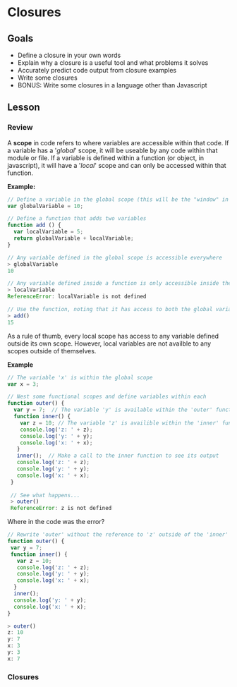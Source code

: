 Closures
=====

## Goals
* Define a closure in your own words
* Explain why a closure is a useful tool and what problems it solves
* Accurately predict code output from closure examples
* Write some closures
* BONUS: Write some closures in a language other than Javascript

## Lesson
### Review
A **scope** in code refers to where variables are accessible within that code. If a variable has a '_global_' scope, it will be useable by any code within that module or file. If a variable is defined within a function (or object, in javascript), it will have a '_local_' scope and can only be accessed within that function. 

**Example:**
```javascript
// Define a variable in the global scope (this will be the "window" in a browser running javascript code)
var globalVariable = 10;

// Define a function that adds two variables
function add () {
  var localVariable = 5;
  return globalVariable + localVariable;
}

// Any variable defined in the global scope is accessible everywhere
> globalVariable
10

// Any variable defined inside a function is only accessible inside the scope of that function
> localVariable
ReferenceError: localVariable is not defined

// Use the function, noting that it has access to both the global variable outside of its local scope and the local variable defined within its scope
> add()
15
```

As a rule of thumb, every local scope has access to any variable defined outside its own scope. However, local variables are not availble to any scopes outside of themselves.

**Example**
```javascript
// The variable 'x' is within the global scope
var x = 3;

// Nest some functional scopes and define variables within each
function outer() {
  var y = 7;  // The variable 'y' is available within the 'outer' function's scope
  function inner() {
    var z = 10; // The variable 'z' is availible within the 'inner' function's scope
    console.log('z: ' + z);
    console.log('y: ' + y);
    console.log('x: ' + x);
   }
   inner();  // Make a call to the inner function to see its output
   console.log('z: ' + z);
   console.log('y: ' + y);
   console.log('x: ' + x);
 }
 
 // See what happens...
 > outer()
 ReferenceError: z is not defined
 ```
 
 Where in the code was the error?
 
 ```javascript 
 // Rewrite 'outer' without the reference to 'z' outside of the 'inner' scope
 function outer() {
  var y = 7;
  function inner() {
    var z = 10;
    console.log('z: ' + z);
    console.log('y: ' + y);
    console.log('x: ' + x);
   }
   inner();
   console.log('y: ' + y);
   console.log('x: ' + x);
 }
 
 > outer()
 z: 10
 y: 7
 x: 3
 y: 3
 x: 7
 ```
 
 
 ### Closures
 
